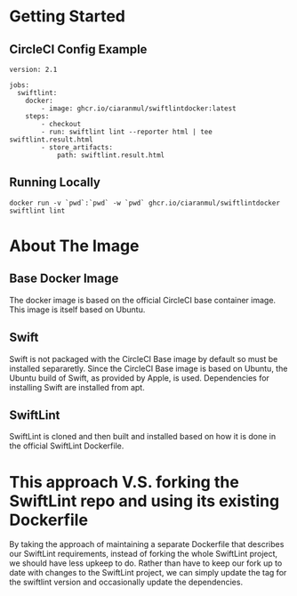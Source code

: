# Getting Started

## CircleCI Config Example

```
version: 2.1

jobs:
  swiftlint:
    docker:
        - image: ghcr.io/ciaranmul/swiftlintdocker:latest
    steps:
        - checkout
        - run: swiftlint lint --reporter html | tee swiftlint.result.html
        - store_artifacts:
            path: swiftlint.result.html
```

## Running Locally

```
docker run -v `pwd`:`pwd` -w `pwd` ghcr.io/ciaranmul/swiftlintdocker swiftlint lint
```

# About The Image

## Base Docker Image

The docker image is based on the official CircleCI base container image. This image is itself based on Ubuntu.

## Swift

Swift is not packaged with the CircleCI Base image by default so must be installed separaretly. Since the CircleCI Base image is based on Ubuntu, the Ubuntu build of Swift, as provided by Apple, is used. Dependencies for installing Swift are installed from apt.

## SwiftLint

SwiftLint is cloned and then built and installed based on how it is done in the official SwiftLint Dockerfile.

# This approach V.S. forking the SwiftLint repo and using its existing Dockerfile

By taking the approach of maintaining a separate Dockerfile that describes our SwiftLint requirements, instead of forking the whole SwiftLint project, we should have less upkeep to do. Rather than have to keep our fork up to date with changes to the SwiftLint project, we can simply update the tag for the swiftlint version and occasionally update the dependencies.

